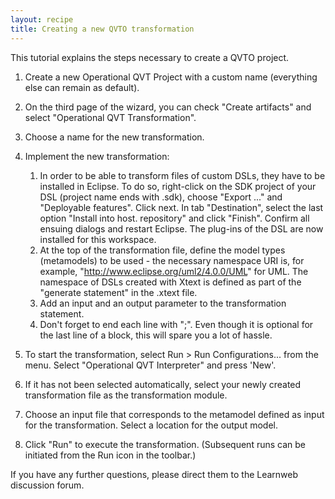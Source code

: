 ```yaml
---
layout: recipe
title: Creating a new QVTO transformation
---
```


This tutorial explains the steps necessary to create a QVTO project.

1. Create a new Operational QVT Project with a custom name (everything else can remain as default).
1. On the third page of the wizard, you can check "Create artifacts" and select "Operational QVT Transformation".
1. Choose a name for the new transformation.
1. Implement the new transformation:

   1. In order to be able to transform files of custom DSLs, they have to be installed in Eclipse. To do so, right-click on the SDK project of your DSL (project name ends with .sdk), choose "Export ..." and "Deployable features". Click next. In tab "Destination", select the last option "Install into host. repository" and click "Finish". Confirm all ensuing dialogs and restart Eclipse. The plug-ins of the DSL are now installed for this workspace.
   1. At the top of the transformation file, define the model types (metamodels) to be used - the necessary namespace URI is, for example, "http://www.eclipse.org/uml2/4.0.0/UML" for UML. The namespace of DSLs created with Xtext is defined as part of the "generate statement" in the .xtext file.
   1. Add an input and an output parameter to the transformation statement.
   1. Don't forget to end each line with ";". Even though it is optional for the last line of a block, this will spare you a lot of hassle.

1. To start the transformation, select Run > Run Configurations... from the menu. Select "Operational QVT Interpreter" and press 'New'.
1. If it has not been selected automatically, select your newly created transformation file as the transformation module.
1. Choose an input file that corresponds to the metamodel defined as input for the transformation. Select a location for the output model.
1. Click "Run" to execute the transformation. (Subsequent runs can be initiated from the Run icon in the toolbar.)

If you have any further questions, please direct them to the Learnweb discussion forum.
